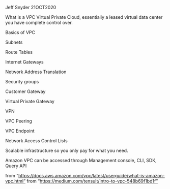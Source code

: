 Jeff Snyder
21OCT2020

What is a VPC
Virtual Private Cloud, essentially a leased virtual data center you have complete control over. 

Basics of VPC

Subnets

Route Tables

Internet Gateways

Network Address Translation

Security groups

Customer Gateway

Virtual Private Gateway

VPN

VPC Peering

VPC Endpoint

Network Access Control Lists


Scalable infrastructure so you only pay for what you need.

Amazon VPC can be accessed through Management console, CLI, SDK, Query API

from “https://docs.aws.amazon.com/vpc/latest/userguide/what-is-amazon-vpc.html”
from “https://medium.com/tensult/intro-to-vpc-548b69f1bd1f”
